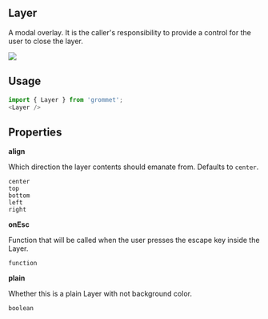 ## Layer
A modal overlay. It is the caller's responsibility to provide a control for
      the user to close the layer.

[![](https://codesandbox.io/static/img/play-codesandbox.svg)](https://codesandbox.io/s/github/grommet/grommet-site?initialpath=layer&amp;module=%2Fscreens%2FLayer.js)
## Usage

```javascript
import { Layer } from 'grommet';
<Layer />
```

## Properties

**align**

Which direction the layer contents should emanate from. Defaults to `center`.

```
center
top
bottom
left
right
```

**onEsc**

Function that will be called when the user presses the escape key inside the Layer.

```
function
```

**plain**

Whether this is a plain Layer with not background color.

```
boolean
```
  